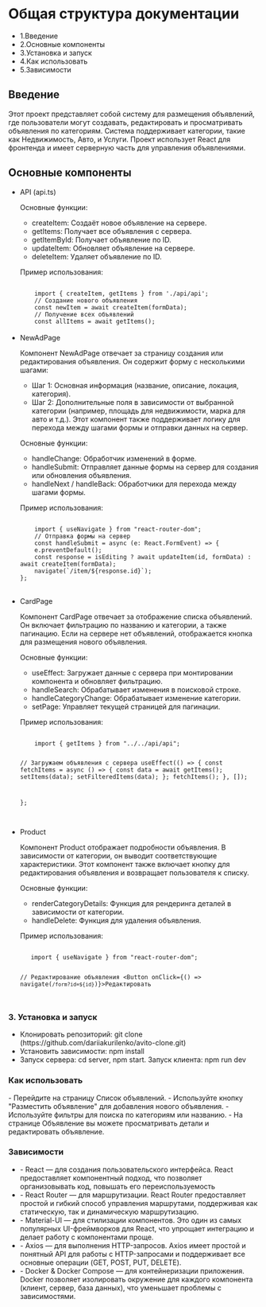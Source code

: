 <h1>Общая структура документации</h1>
<ul>
  <li>1.Введение</li>
  <li>2.Основные компоненты</li>
  <li>3.Установка и запуск</li>
  <li>4.Как использовать</li>
  <li>5.Зависимости</li>
</ul>

<h2>Введение</h2>
<p>Этот проект представляет собой систему для размещения объявлений, где пользователи могут создавать, редактировать и просматривать объявления по категориям. Система поддерживает категории, такие как Недвижимость, Авто, и Услуги. Проект использует React для фронтенда и имеет серверную часть для управления объявлениями.</p>

<h2>Основные компоненты</h2>
<ul>
  <li>API (api.ts)</li>
  <p>Основные функции:

  - createItem: Создаёт новое объявление на сервере.
  - getItems: Получает все объявления с сервера.
  - getItemById: Получает объявление по ID.
  - updateItem: Обновляет объявление на сервере.
  - deleteItem: Удаляет объявление по ID.</p>

  <p>Пример использования:</p>
  <code>
    import { createItem, getItems } from './api/api';
    // Создание нового объявления
    const newItem = await createItem(formData);
    // Получение всех объявлений
    const allItems = await getItems();
</code>
<br>
<li>NewAdPage</li>
  <p>
    Компонент NewAdPage отвечает за страницу создания или редактирования объявления. Он содержит форму с несколькими шагами:

  - Шаг 1: Основная информация (название, описание, локация, категория).
  - Шаг 2: Дополнительные поля в зависимости от выбранной категории (например, площадь для недвижимости, марка для авто и т.д.).
Этот компонент также поддерживает логику для перехода между шагами формы и отправки данных на сервер.
  </p>
  <p>Основные функции:

  - handleChange: Обработчик изменений в форме.
  - handleSubmit: Отправляет данные формы на сервер для создания или обновления объявления.
  - handleNext / handleBack: Обработчики для перехода между шагами формы.</p>

  <p>Пример использования:</p>
  <code>
    import { useNavigate } from "react-router-dom";
    // Отправка формы на сервер
    const handleSubmit = async (e: React.FormEvent) => {
    e.preventDefault();
    const response = isEditing ? await updateItem(id, formData) : await createItem(formData);
    navigate(`/item/${response.id}`);
};

</code>

<br>
<li>CardPage</li>
  <p>
    Компонент CardPage отвечает за отображение списка объявлений. Он включает фильтрацию по названию и категории, а также пагинацию. Если на сервере нет объявлений, отображается кнопка для размещения нового объявления.
  </p>
  <p>Основные функции:

  - useEffect: Загружает данные с сервера при монтировании компонента и обновляет фильтрацию.
  - handleSearch: Обрабатывает изменения в поисковой строке.
  - handleCategoryChange: Обрабатывает изменение категории.
  - setPage: Управляет текущей страницей для пагинации.</p>

  <p>Пример использования:</p>
  <code>
    import { getItems } from "../../api/api";

// Загружаем объявления с сервера
useEffect(() => {
  const fetchItems = async () => {
    const data = await getItems();
    setItems(data);
    setFilteredItems(data);
  };
  fetchItems();
}, []);

};

</code>

<br>
<li>Product</li>
  <p>
   Компонент Product отображает подробности объявления. В зависимости от категории, он выводит соответствующие характеристики. Этот компонент также включает кнопку для редактирования объявления и возвращает пользователя к списку.
  </p>
  <p>Основные функции:

  - renderCategoryDetails: Функция для рендеринга деталей в зависимости от категории.
  - handleDelete: Функция для удаления объявления.</p>

  <p>Пример использования:</p>
  <code>
   import { useNavigate } from "react-router-dom";

// Редактирование объявления
<Button onClick={() => navigate(`/form?id=${id}`)}>Редактировать</Button>

</code>
</ul>

<h3>3. Установка и запуск</h3>
<ul>
  <li>Клонировать репозиторий: git clone (https://github.com/dariiakurilenko/avito-clone.git)</li>
  <li>Установить зависимости: npm install</li>
  <li>Запуск сервера: cd server, npm start. Запуск клиента: npm run dev</li>
</ul>

<h3>Как использовать</h3>
<p>
 - Перейдите на страницу Список объявлений.
 - Используйте кнопку "Разместить объявление" для добавления нового объявления.
 - Используйте фильтры для поиска по категориям или названию.
 - На странице Объявление вы можете просматривать детали и редактировать объявление.
</p>

<h3>Зависимости</h3>
<p>
  <ul>
    <li>
      - React — для создания пользовательского интерфейса. React предоставляет компонентный подход, что позволяет   организовывать код, повышать его переиспользуемость
    </li>
    <li>
       - React Router — для маршрутизации. React Router предоставляет простой и гибкий способ управления маршрутами, поддерживая как статическую, так и динамическую маршрутизацию.
    </li>
    <li>
      - Material-UI — для стилизации компонентов. Это один из самых популярных UI-фреймворков для React, что упрощает интеграцию и делает работу с компонентами проще.
    </li>
    <li>
      - Axios — для выполнения HTTP-запросов. Axios имеет простой и понятный API для работы с HTTP-запросами и поддерживает все основные операции (GET, POST, PUT, DELETE).
    </li>
    <li>
      - Docker & Docker Compose — для контейнеризации приложения. Docker позволяет изолировать окружение для каждого компонента (клиент, сервер, база данных), что уменьшает проблемы с зависимостями.
    </li>
  
  </ul>
</p>
